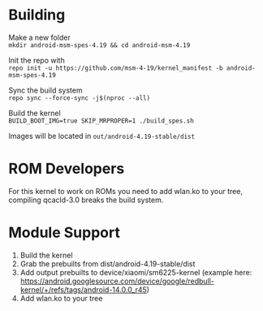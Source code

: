 # Building

Make a new folder  
```mkdir android-msm-spes-4.19 && cd android-msm-4.19```

Init the repo with  
```repo init -u https://github.com/msm-4-19/kernel_manifest -b android-msm-spes-4.19```

Sync the build system  
```repo sync --force-sync -j$(nproc --all)```

Build the kernel  
```BUILD_BOOT_IMG=true SKIP_MRPROPER=1 ./build_spes.sh```

Images will be located in ```out/android-4.19-stable/dist```  

# ROM Developers

For this kernel to work on ROMs you need to add wlan.ko to your tree, compiling qcacld-3.0 breaks the build system.  

# Module Support
1. Build the kernel
2. Grab the prebuilts from dist/android-4.19-stable/dist
3. Add output prebuilts to device/xiaomi/sm6225-kernel (example here: https://android.googlesource.com/device/google/redbull-kernel/+/refs/tags/android-14.0.0_r45)
4. Add wlan.ko to your tree
